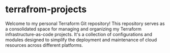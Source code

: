 # terrafrom-projects
Welcome to my personal Terraform Git repository! This repository serves as a consolidated space for managing and organizing my Terraform infrastructure-as-code projects. It's a collection of configurations and modules designed to simplify the deployment and maintenance of cloud resources across different platforms.
